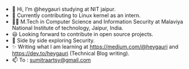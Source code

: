 - 👋 Hi, I’m @heygauri studying at NIT jaipur. 
- 🌱 Currently contributing to Linux kernel as an intern.
- 👨‍🎓 M.Tech in Computer Science and Information Security at Malaviya National Institute of technology, Jaipur, India.
- 😃 Looking forward to contribute in open source projects.
- 🧮 Side by side exploring Security.
- ✨ Writing what I am learning at https://medium.com/@heygauri and https://dev.to/heygauri (Technical Blog writing).
- 📫 To : sumitraartsy@gmail.com



<!---
heygauri/heygauri is a ✨ special ✨ repository because its `README.md` (this file) appears on your GitHub profile.
You can click the Preview link to take a look at your changes.
--->
